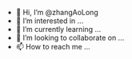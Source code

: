 - 👋 Hi, I’m @zhangAoLong
- 👀 I’m interested in ...
- 🌱 I’m currently learning ...
- 💞️ I’m looking to collaborate on ...
- 📫 How to reach me ...

<!---
zhangAoLong/zhangAoLong is a ✨ special ✨ repository because its `README.md` (this file) appears on your GitHub profile.
You can click the Preview link to take a look at your changes.
--->
